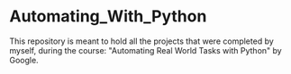 # Automating_With_Python
This repository is meant to hold all the projects that were completed by myself, during the course: "Automating Real World Tasks with Python" by Google. 
